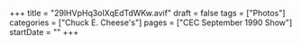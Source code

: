 +++
title = "29lHVpHq3oIXqEdTdWKw.avif"
draft = false
tags = ["Photos"]
categories = ["Chuck E. Cheese's"]
pages = ["CEC September 1990 Show"]
startDate = ""
+++
